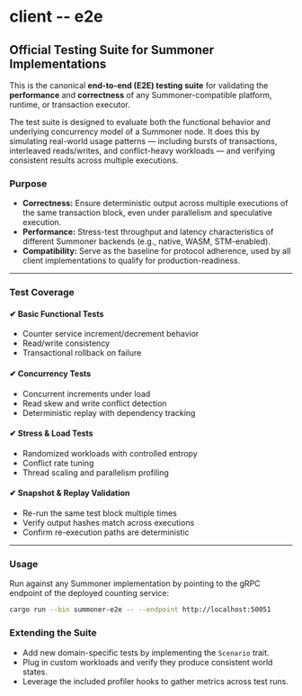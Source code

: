 # client -- e2e  
## Official Testing Suite for Summoner Implementations

This is the canonical **end-to-end (E2E) testing suite** for validating the **performance** and **correctness** of any Summoner-compatible platform, runtime, or transaction executor.

The test suite is designed to evaluate both the functional behavior and underlying concurrency model of a Summoner node. It does this by simulating real-world usage patterns — including bursts of transactions, interleaved reads/writes, and conflict-heavy workloads — and verifying consistent results across multiple executions.

### Purpose
- **Correctness:** Ensure deterministic output across multiple executions of the same transaction block, even under parallelism and speculative execution.
- **Performance:** Stress-test throughput and latency characteristics of different Summoner backends (e.g., native, WASM, STM-enabled).
- **Compatibility:** Serve as the baseline for protocol adherence, used by all client implementations to qualify for production-readiness.

---

### Test Coverage

#### ✔ Basic Functional Tests
- Counter service increment/decrement behavior
- Read/write consistency
- Transactional rollback on failure

#### ✔ Concurrency Tests
- Concurrent increments under load
- Read skew and write conflict detection
- Deterministic replay with dependency tracking

#### ✔ Stress & Load Tests
- Randomized workloads with controlled entropy
- Conflict rate tuning
- Thread scaling and parallelism profiling

#### ✔ Snapshot & Replay Validation
- Re-run the same test block multiple times
- Verify output hashes match across executions
- Confirm re-execution paths are deterministic

---

### Usage
Run against any Summoner implementation by pointing to the gRPC endpoint of the deployed counting service:

```bash
cargo run --bin summoner-e2e -- --endpoint http://localhost:50051
```

### Extending the Suite
- Add new domain-specific tests by implementing the `Scenario` trait.
- Plug in custom workloads and verify they produce consistent world states.
- Leverage the included profiler hooks to gather metrics across test runs.